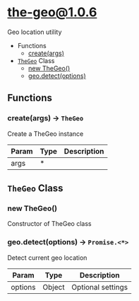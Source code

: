 <!-- // Code generated by coz. DO NOT EDIT. -->
# the-geo@1.0.6

Geo location utility

+ Functions
  + [create(args)](#the-geo-function-create)
+ [`TheGeo`](#the-geo-classes) Class
  + [new TheGeo()](#the-geo-classes-the-geo-constructor)
  + [geo.detect(options)](#the-geo-classes-the-geo-detect)

## Functions

<a class='md-heading-link' name="the-geo-function-create" ></a>

### create(args) -> `TheGeo`

Create a TheGeo instance

| Param | Type | Description |
| ----- | --- | -------- |
| args | * |  |



<a class='md-heading-link' name="the-geo-classes"></a>

## `TheGeo` Class






<a class='md-heading-link' name="the-geo-classes-the-geo-constructor" ></a>

### new TheGeo()

Constructor of TheGeo class



<a class='md-heading-link' name="the-geo-classes-the-geo-detect" ></a>

### geo.detect(options) -> `Promise.<*>`

Detect current geo location

| Param | Type | Description |
| ----- | --- | -------- |
| options | Object | Optional settings |




